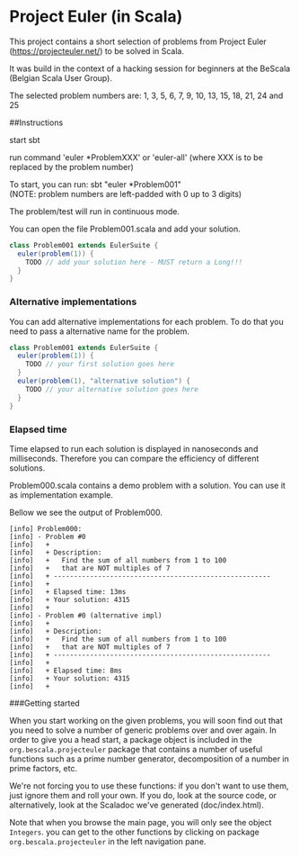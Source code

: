 # Project Euler (in Scala)

This project contains a short selection of problems from Project Euler
(https://projecteuler.net/) to be solved in Scala.

It was build in the context of a hacking session for beginners at the BeScala (Belgian Scala User Group).

The selected problem numbers are:
1, 3, 5, 6, 7, 9, 10, 13, 15, 18, 21, 24 and 25

##Instructions

start sbt

run command 'euler *ProblemXXX' or 'euler-all'
(where XXX is to be replaced by the problem number)

To start, you can run:
sbt "euler *Problem001"  
(NOTE: problem numbers are left-padded with 0 up to 3 digits)

The problem/test will run in continuous mode.

You can open the file Problem001.scala and add your solution.
```scala
class Problem001 extends EulerSuite {
  euler(problem(1)) {
    TODO // add your solution here - MUST return a Long!!!
  }
}
```
### Alternative implementations
You can add alternative implementations for each problem. To do that you need to pass a alternative name for the problem.
```scala
class Problem001 extends EulerSuite {
  euler(problem(1)) {
    TODO // your first solution goes here
  }
  euler(problem(1), "alternative solution") {
    TODO // your alternative solution goes here
  }
}
```

### Elapsed time
Time elapsed to run each solution is displayed in nanoseconds and milliseconds. Therefore you can compare the efficiency of different solutions.


Problem000.scala contains a demo problem with a solution.
You can use it as implementation example.

Bellow we see the output of Problem000. 
```
[info] Problem000:
[info] - Problem #0
[info]   +
[info]   + Description:
[info]   +   Find the sum of all numbers from 1 to 100
[info]   +   that are NOT multiples of 7
[info]   + ------------------------------------------------------
[info]   +
[info]   + Elapsed time: 13ms
[info]   + Your solution: 4315
[info]   +
[info] - Problem #0 (alternative impl)
[info]   +
[info]   + Description:
[info]   +   Find the sum of all numbers from 1 to 100
[info]   +   that are NOT multiples of 7
[info]   + ------------------------------------------------------
[info]   +
[info]   + Elapsed time: 8ms
[info]   + Your solution: 4315
[info]   +
```

###Getting started

When you start working on the given problems, you will soon find out that you need to solve a number of generic problems over and over again. In order to give you a head start, a package object is included in the ```org.bescala.projecteuler``` package that contains a number of useful functions such as a prime number generator, decomposition of a number in prime factors, etc.

We're not forcing you to use these functions: if you don't want to use them, just ignore them and roll your own. If you do, look at the source code, or alternatively, look at the Scaladoc we've generated (doc/index.html).

Note that when you browse the main page, you will only see the object ```Integers```. you can get to the other functions by clicking on package ```org.bescala.projecteuler``` in the left navigation pane.
